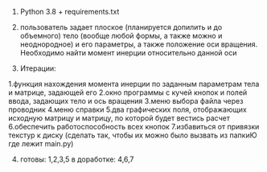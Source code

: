 1. Python 3.8 + requirements.txt

3. пользователь задает плоское (планируется допилить и до объемного) тело (вообще любой формы, а также можно и неоднородное) и его параметры, а также положение оси вращения. Необходимо найти момент инерции относительно данной оси

5. Итерации:

1.функция нахождения момента инерции по заданным параметрам тела и матрице, задающей его
2.окно программы с кучей кнопок и полей ввода, задающих тело и ось вращения
3.меню выбора файла через проводник
4.меню справки
5.два графических поля, отображающих исходную матрицу и матрицу, по которой будет вестись расчет
6.обеспечить работоспособность всех кнопок
7.избавиться от привязки текстур к диску (сделать так, чтобы их можно было вызвать из папкиЮ где лежит main.py)

4. готовы: 1,2,3,5
   в доработке: 4,6,7

